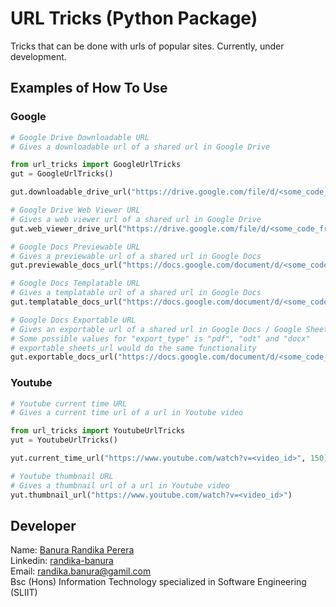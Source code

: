 # URL Tricks (Python Package)

Tricks that can be done with urls of popular sites. Currently, under development.

## Examples of How To Use

### Google

```python
# Google Drive Downloadable URL
# Gives a downloadable url of a shared url in Google Drive

from url_tricks import GoogleUrlTricks
gut = GoogleUrlTricks()

gut.downloadable_drive_url("https://drive.google.com/file/d/<some_code_from_google_drive>/view?usp=sharing")

# Google Drive Web Viewer URL
# Gives a web viewer url of a shared url in Google Drive
gut.web_viewer_drive_url("https://drive.google.com/file/d/<some_code_from_google_drive>/view?usp=sharing")

# Google Docs Previewable URL
# Gives a previewable url of a shared url in Google Docs
gut.previewable_docs_url("https://docs.google.com/document/d/<some_code_from_google_docs>/edit")

# Google Docs Templatable URL
# Gives a templatable url of a shared url in Google Docs
gut.templatable_docs_url("https://docs.google.com/document/d/<some_code_from_google_docs>/edit")

# Google Docs Exportable URL
# Gives an exportable url of a shared url in Google Docs / Google Sheets
# Some possible values for "export_type" is "pdf", "odt" and "docx"
# exportable_sheets_url would do the same functionality
gut.exportable_docs_url("https://docs.google.com/document/d/<some_code_from_google_docs>/edit", "odt")
```

### Youtube

```python
# Youtube current time URL
# Gives a current time url of a url in Youtube video

from url_tricks import YoutubeUrlTricks
yut = YoutubeUrlTricks()

yut.current_time_url("https://www.youtube.com/watch?v=<video_id>", 150)

# Youtube thumbnail URL
# Gives a thumbnail url of a url in Youtube video
yut.thumbnail_url("https://www.youtube.com/watch?v=<video_id>")
```

## Developer

Name: [Banura Randika Perera](https://github.com/randikabanura) <br/>
Linkedin: [randika-banura](https://www.linkedin.com/in/randika-banura/) <br/>
Email: [randika.banura@gamil.com](mailto:randika.banura@gamil.com) <br/>
Bsc (Hons) Information Technology specialized in Software Engineering (SLIIT) <br/>